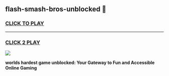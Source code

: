 
## flash-smash-bros-unblocked 👋
<h3>
<a href="https://premium.freeplayer.one?title=flash-smash-bros-unblocked&ref=14F">CLICK TO PLAY</a></h3>
<hr>

<h3>
<a href="https://premium.freeplayer.one?title=flash-smash-bros-unblocked&ref=14F">CLICK 2 PLAY</a>
  
</h3>

<a href="https://premium.freeplayer.one?title=flash-smash-bros-unblocked&ref=12F/"><img src="https://clearcache.store/games.png"></a>


**worlds hardest game unblocked: Your Gateway to Fun and Accessible Online Gaming**
